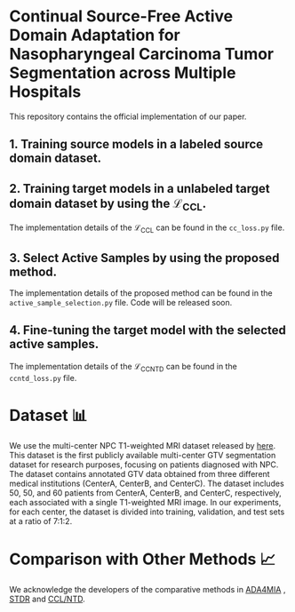 # Continual Source-Free Active Domain Adaptation for Nasopharyngeal Carcinoma Tumor Segmentation across Multiple Hospitals
This repository contains the official implementation of our paper. 

## 1. Training source models in a labeled source domain dataset.

## 2. Training target models in a unlabeled target domain dataset by using the $\mathcal{L}_{\text{CCL}}$.
The implementation details of the $\mathcal{L}_{\text{CCL}}$ can be found in the `cc_loss.py` file.

## 3. Select Active Samples by using the proposed method.
The implementation details of the proposed method can be found in the `active_sample_selection.py` file.
Code will be released soon.

## 4. Fine-tuning the target model with the selected active samples.
The implementation details of the $\mathcal{L}_{\text{CCNTD}}$ can be found in the `ccntd_loss.py` file.

# Dataset 📊
We use the multi-center NPC T1-weighted MRI dataset released by [here](https://ieeexplore.ieee.org/abstract/document/10553522). This dataset is the first publicly available multi-center GTV segmentation dataset for research purposes, focusing on patients diagnosed with NPC. The dataset contains annotated GTV data obtained from three different medical institutions (CenterA, CenterB, and CenterC). 
The dataset includes 50, 50, and 60 patients from CenterA, CenterB, and CenterC, respectively, each associated with a single T1-weighted MRI image. 
In our experiments, for each center, the dataset is divided into training, validation, and test sets at a ratio of 7:1:2.

# Comparison with Other Methods 📈

We acknowledge the developers of the comparative methods in [ADA4MIA](https://github.com/whq-xxh/ADA4MIA) , [STDR](https://github.com/whq-xxh/Active-GTV-Seg) and  [CCL/NTD](https://github.com/WenkeHuang/FCCL).
